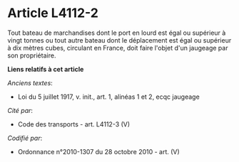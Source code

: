 # Article L4112-2

Tout bateau de marchandises dont le port en lourd est égal ou supérieur à vingt tonnes ou tout autre bateau dont le
déplacement est égal ou supérieur à dix mètres cubes, circulant en France, doit faire l'objet d'un jaugeage par son
propriétaire.

**Liens relatifs à cet article**

_Anciens textes_:

  - Loi du 5 juillet 1917, v. init., art. 1, alinéas 1 et 2, ecqc jaugeage

_Cité par_:

  - Code des transports - art. L4112-3 (V)

_Codifié par_:

  - Ordonnance n°2010-1307 du 28 octobre 2010 - art. (V)
